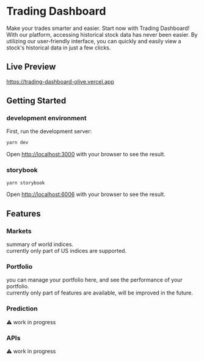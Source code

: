 # Trading Dashboard

Make your trades smarter and easier. Start now with Trading Dashboard!  
With our platform, accessing historical stock data has never been easier. By utilizing our user-friendly interface, you can quickly and easily view a stock's historical data in just a few clicks.

## Live Preview

https://trading-dashboard-olive.vercel.app

## Getting Started

### development environment

First, run the development server:

```bash
yarn dev
```

Open [http://localhost:3000](http://localhost:3000) with your browser to see the result.

### storybook

```bash
yarn storybook
```

Open [http://localhost:6006](http://localhost:6006) with your browser to see the result.

## Features

### Markets

summary of world indices.  
currently only part of US indices are supported.

### Portfolio

you can manage your portfolio here, and see the performance of your portfolio.  
currently only part of features are available, will be improved in the future.

### Prediction

:warning: work in progress

### APIs

:warning: work in progress

